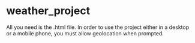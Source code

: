 # weather_project
All you need is the .html file. In order to use the project either in a desktop or a mobile phone, you must allow geolocation when prompted.

